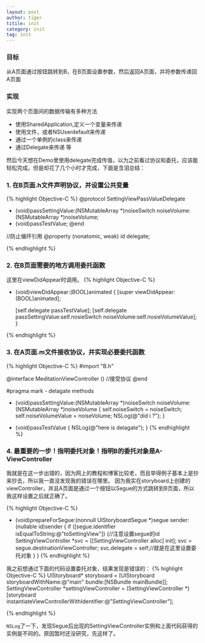 ```yaml
---
layout: post
author: tiger
titile: init
category: init
tag: init
---
```

### 目标
从A页面通过按钮跳转到B，在B页面设置参数，然后返回A页面，并将参数传递回A页面

### 实现

实现两个页面间的数据传输有多种方法

+ 使用SharedApplication,定义一个变量来传递
+ 使用文件，或者NSUserdefault来传递
+ 通过一个单例的class来传递
+ 通过Delegate来传递
等

然后今天想在Demo里使用delegate完成传值，以为之前看过协议和委托，应该能轻松完成。但是却花了几个小时才完成，下面是含泪总结：


### 1. 在B页面.h文件声明协议，并设置公共变量
{% highlight Objective-C %}
@protocol SettingViewPassValueDelegate <NSObject>
- (void)passSettingValue:(NSMutableArray *)noiseSwitch noiseVolume:(NSMutableArray *)noiseVolume;
- (void)passTestValue;
@end

//防止循环引用
@property (nonatomic, weak) id<SettingViewPassValueDelegate> delegate;

{% endhighlight %}


### 2. 在B页面需要的地方调用委托函数
这里在viewDidAppear时调用。
{% highlight Objective-C %}
- (void)viewDidAppear:(BOOL)animated
{
    [super viewDidAppear:(BOOL)animated];
    
    [self.delegate passTestValue];
    [self.delegate passSettingValue:self.nosieSwitch noiseVolume:self.nosieVolumeValue];
}

{% endhighlight %}

### 3. 在A页面.m文件接收协议，并实现必要委托函数
{% highlight Objective-C %}
#import "B.h"

@interface MeditationViewController () <SettingViewPassValueDelegate>//接受协议
@end

#pragma mark - delagate methods
- (void)passSettingValue:(NSMutableArray *)noiseSwitch noiseVolume:(NSMutableArray *)noiseVolume
{
    self.noiseSwitch = noiseSwitch;
    self.noiseVolumeValue = noiseVolume;
    NSLog(@"did i ?");
}

- (void)passTestValue
{
    NSLog(@"here is delagate");
}
{% endhighlight %}

### 4. 最重要的一步！指明委托对象！指明B的委托对象是A-ViewController
我就是在这一步出错的，因为网上的教程和博客比较老，而且举得例子基本上是抄来抄去，所以我一直没发现我的错误在哪里。
因为我实在storyboard上创建的viewController，并且A页面是通过一个按钮以Segue的方式跳转到B页面，所以我这样设置之后就正确了。

{% highlight Objective-C %}

- (void)prepareForSegue:(nonnull UIStoryboardSegue *)segue sender:(nullable id)sender
{
    if ([segue.identifier isEqualToString:@"toSettingView"]) {//注意设置segue的id
        SettingViewController *svc = [[SettingViewController alloc] init];
        svc = segue.destinationViewController;
        svc.delegate = self;//就是在这里设置委托对象
    }
}
{% endhighlight %}

我之前想通过下面的代码设置委托对象，结果发现是错误的：
{% highlight Objective-C %}
UIStoryboard* storyboard = [UIStoryboard storyboardWithName:@"main" bundle:[NSBundle mainBundle]];
SettingViewController *settingViewController = (SettingViewController *)[storyboard instantiateViewControllerWithIdentifier:@"SettingViewController"];  

{% endhighlight %}

`NSLog`了一下，发现Segue后出现的SettingViewController实例和上面代码获得的实例是不同的。原因暂时还没研究，先这样了。
